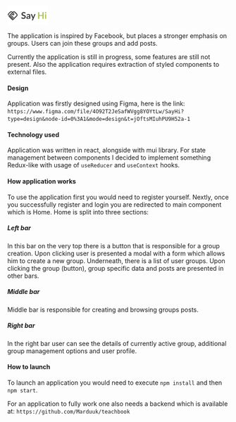 ![](src/components/logo_app.png)

The application is inspired by Facebook, but places a stronger emphasis on groups. Users can join these groups and add posts.

Currently the application is still in progress, some features are still not present. Also the application requires extraction of styled components to external files.

#### Design
Application was firstly designed using Figma, here is the link: ```https://www.figma.com/file/4O92T2JeSafWVgg8YOYtLw/SayHi?type=design&node-id=0%3A1&mode=design&t=jOftsMIuhPU9H52a-1```
#### Technology used
Application was written in react, alongside with mui library.
For state management between components I decided to implement something Redux-like with usage of ```useReducer``` and ```useContext``` hooks.

#### How application works
To use the application first you would need to register yourself. Nextly, once you successfully register and login
you are redirected to main component which is Home. Home is split into three sections:

##### Left bar
In this bar on the very top there is a button that is responsible for a group creation. Upon clicking user is presented a modal with a form which allows him to create a new group.
Underneath, there is a list of user groups. Upon clicking the group (button), group specific data and posts are presented in other bars.
##### Middle bar
Middle bar is responsible for creating and browsing groups posts.
##### Right bar
In the right bar user can see the details of currently active group, additional group management options and user profile.

#### How to launch
To launch an application you would need to execute ```npm install``` and then ```npm start```.

For an application to fully work one also needs a backend which is available at: ```https://github.com/Marduuk/teachbook```

